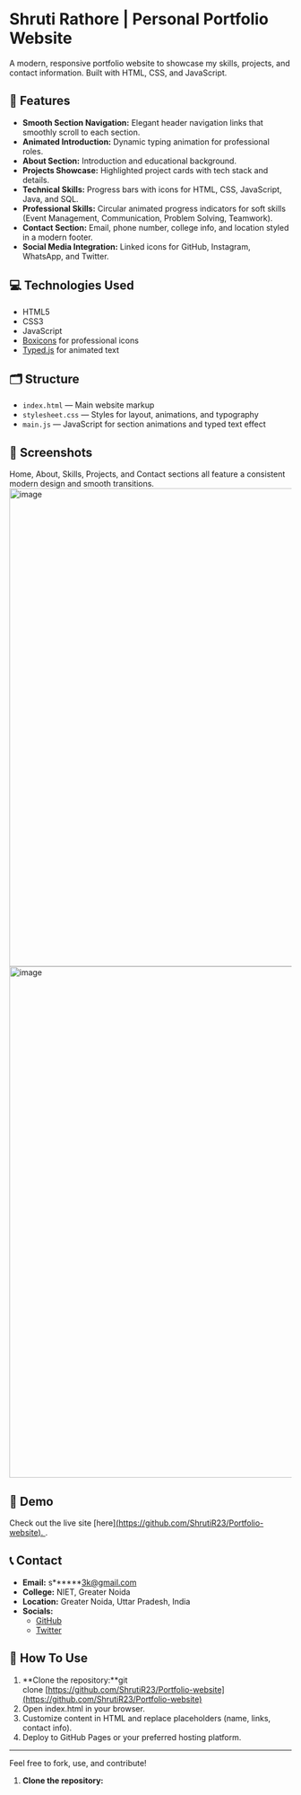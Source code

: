 # Shruti Rathore | Personal Portfolio Website

A modern, responsive portfolio website to showcase my skills, projects, and contact information. Built with HTML, CSS, and JavaScript.

## 🚀 Features

- **Smooth Section Navigation:** Elegant header navigation links that smoothly scroll to each section.
- **Animated Introduction:** Dynamic typing animation for professional roles.
- **About Section:** Introduction and educational background.
- **Projects Showcase:** Highlighted project cards with tech stack and details.
- **Technical Skills:** Progress bars with icons for HTML, CSS, JavaScript, Java, and SQL.
- **Professional Skills:** Circular animated progress indicators for soft skills (Event Management, Communication, Problem Solving, Teamwork).
- **Contact Section:** Email, phone number, college info, and location styled in a modern footer.
- **Social Media Integration:** Linked icons for GitHub, Instagram, WhatsApp, and Twitter.

## 💻 Technologies Used

- HTML5
- CSS3
- JavaScript
- [Boxicons](https://boxicons.com/) for professional icons
- [Typed.js](https://github.com/mattboldt/typed.js/) for animated text

## 🗂️ Structure

- `index.html` — Main website markup
- `stylesheet.css` — Styles for layout, animations, and typography
- `main.js` — JavaScript for section animations and typed text effect

## 📸 Screenshots

Home, About, Skills, Projects, and Contact sections all feature a consistent modern design and smooth transitions.  
<img width="1875" height="852" alt="image" src="https://github.com/user-attachments/assets/cbfd8fb5-1f90-4d45-b9f4-f0496781bded" />
<img width="1914" height="911" alt="image" src="https://github.com/user-attachments/assets/dfa3d78a-0a2a-41fa-8296-4a06c588b73d" />


## 🔗 Demo

Check out the live site [here][(https://github.com/ShrutiR23/Portfolio-website).  ](https://github.com/ShrutiR23/Portfolio-website).


## 📞 Contact

- **Email:** s******3k@gmail.com  
- **College:** NIET, Greater Noida  
- **Location:** Greater Noida, Uttar Pradesh, India  
- **Socials:**  
  - [GitHub](https://github.com/your-github-username)  
  - [Twitter](https://twitter.com/your-twitter-username)


## 📝 How To Use

1. **Clone the repository:**git clone [https://github.com/ShrutiR23/Portfolio-website](https://github.com/ShrutiR23/Portfolio-website)
2. Open index.html in your browser.
3. Customize content in HTML and replace placeholders (name, links, contact info).
4. Deploy to GitHub Pages or your preferred hosting platform.
---
Feel free to fork, use, and contribute!



1. **Clone the repository:**  

